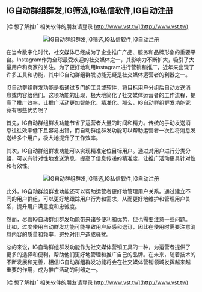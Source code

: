 ## **IG自动群组群发,IG筛选,IG私信软件,IG自动注册**

[😍想了解推广相关软件的朋友请登录 http://www.vst.tw](http://www.vst.tw)

 <center><img src="https://vst.tw/MP4/tuiguang/png/7.png" alt="IG自动群组群发,IG筛选,IG私信软件,IG自动注册"></center>

在当今数字化时代，社交媒体已经成为了企业推广产品、服务和品牌形象的重要平台。Instagram作为全球最受欢迎的社交媒体之一，其影响力不断扩大，吸引了大量用户和商家的关注。为了更好地利用Instagram进行营销和推广，近年来出现了许多工具和功能，其中IG自动群组群发功能无疑是社交媒体运营者的利器之一。

IG自动群组群发功能是指通过专门的工具或软件，将目标用户分组后自动发送消息或内容给他们。这项功能的出现，极大地简化了社交媒体运营者的工作流程，提高了推广效率，让推广活动更加智能化、精准化。那么，IG自动群组群发功能究竟有哪些优势呢？

首先，IG自动群组群发功能节省了运营者大量的时间和精力。传统的手动发送消息往往效率低下且容易出错，而自动群组群发功能可以帮助运营者一次性将消息发送给多个用户，极大地提升了工作效率。

其次，IG自动群组群发功能可以实现精准定位目标用户。通过对用户进行分类分组，可以有针对性地发送消息，提高了信息传递的精准度，让推广活动更具针对性和有效性。

 <center><img src="https://vst.tw/MP4/tuiguang/png/2.png" alt="IG自动群组群发,IG筛选,IG私信软件,IG自动注册"></center>

此外，IG自动群组群发功能还可以帮助运营者更好地管理用户关系。通过建立不同的用户群组，可以更好地跟踪用户行为和需求，从而更好地维护和管理用户关系，提升用户满意度和忠诚度。

然而，尽管IG自动群组群发功能带来诸多便利和优势，但也需要注意一些问题。比如，过度使用自动群发功能可能导致用户反感和退订，因此在使用时需要注意消息内容的质量和频率，避免对用户造成骚扰。

总的来说，IG自动群组群发功能作为社交媒体营销工具的一种，为运营者提供了更多的选择和便利，帮助他们更好地管理和推广自己的品牌。在未来，随着技术的不断发展和完善，相信IG自动群组群发功能将会在社交媒体营销领域发挥越来越重要的作用，成为推广活动的利器之一。

[😍想了解推广相关软件的朋友请登录 http://www.vst.tw](http://www.vst.tw)



